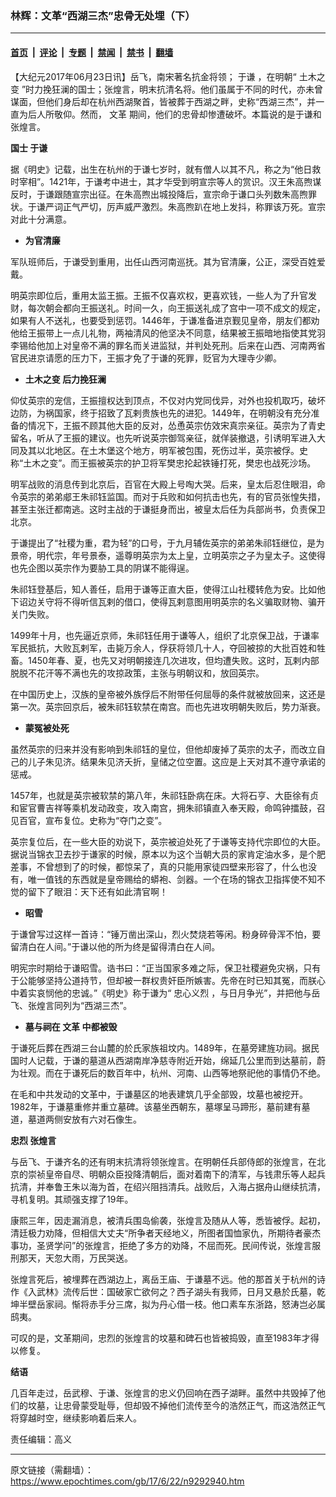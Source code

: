 ### 林辉：文革“西湖三杰”忠骨无处埋（下）

---

#### [首页](../../../..?n9292940) &nbsp;|&nbsp; [评论](../../../../../epoch-comment?n9292940) &nbsp;|&nbsp; [专题](../../../../../epoch-special?n9292940) &nbsp;|&nbsp; [禁闻](../../../../../epoch-news?n9292940) &nbsp;|&nbsp; [禁书](../../../../../books?n9292940) &nbsp;|&nbsp; [翻墙](https://github.com/gfw-breaker/nogfw/blob/master/README.md?n9292940)


<div class="post_content" id="artbody" itemprop="articleBody">
 <!-- article content begin -->
 <p>
  【大纪元2017年06月23日讯】岳飞，南宋著名抗金将领；
  <ok href="https://www.epochtimes.com/gb/tag/%E4%BA%8E%E8%B0%A6.html">
   于谦
  </ok>
  ，在明朝“
  <ok href="https://www.epochtimes.com/gb/tag/%E5%9C%9F%E6%9C%A8%E4%B9%8B%E5%8F%98.html">
   土木之变
  </ok>
  ”时力挽狂澜的国士；张煌言，明末抗清名将。他们虽属于不同的时代，亦未曾谋面，但他们身后却在杭州西湖聚首，皆被葬于西湖之畔，史称“西湖三杰”，并一直为后人所敬仰。然而，
  <ok href="https://www.epochtimes.com/gb/tag/%E6%96%87%E9%9D%A9.html">
   文革
  </ok>
  期间，他们的忠骨却惨遭破坏。本篇说的是于谦和张煌言。
 </p>
 <p>
  <strong>
   国士
   <ok href="https://www.epochtimes.com/gb/tag/%E4%BA%8E%E8%B0%A6.html">
    于谦
   </ok>
  </strong>
 </p>
 <p>
  据《明史》记载，出生在杭州的于谦七岁时，就有僧人以其不凡，称之为“他日救时宰相”。1421年，于谦考中进士，其才华受到明宣宗等人的赏识。汉王朱高煦谋反时，于谦跟随宣宗出征。在朱高煦出城投降后，宣宗命于谦口头列数朱高煦罪状。于谦严词正气严切，厉声威严激烈。朱高煦趴在地上发抖，称罪该万死。宣宗对此十分满意。
 </p>
 <ul>
  <li>
   <strong>
    为官清廉
   </strong>
  </li>
 </ul>
 <p>
  军队班师后，于谦受到重用，出任山西河南巡抚。其为官清廉，公正，深受百姓爱戴。
 </p>
 <p>
  明英宗即位后，重用太监王振。王振不仅喜欢权，更喜欢钱，一些人为了升官发财，每次朝会都向王振送礼。时间一久，向王振送礼成了宫中一项不成文的规定，如果有人不送礼，也要受到惩罚。1446年，于谦准备进京觐见皇帝，朋友们都劝他给王振带上一点儿礼物，两袖清风的他坚决不同意，结果被王振暗地指使其党羽李锡给他加上对皇帝不满的罪名而关进监狱，并判处死刑。后来在山西、河南两省官民进京请愿的压力下，王振才免了于谦的死罪，贬官为大理寺少卿。
 </p>
 <ul>
  <li>
   <strong>
    <ok href="https://www.epochtimes.com/gb/tag/%E5%9C%9F%E6%9C%A8%E4%B9%8B%E5%8F%98.html">
     土木之变
    </ok>
    后力挽狂澜
   </strong>
  </li>
 </ul>
 <p>
  仰仗英宗的宠信，王振擅权达到顶点，不仅对内党同伐异，对外也投机取巧，破坏边防，为祸国家，终于招致了瓦剌贵族也先的进犯。1449年，在明朝没有充分准备的情况下，王振不顾其他大臣的反对，怂恿英宗仿效宋真宗亲征。英宗为了青史留名，听从了王振的建议。也先听说英宗御驾亲征，就佯装撤退，引诱明军进入大同及其以北地区。在土木堡这个地方，明军被包围，死伤过半，英宗被俘。史称“土木之变”。而王振被英宗的护卫将军樊忠抡起铁锤打死，樊忠也战死沙场。
 </p>
 <p>
  明军战败的消息传到北京后，百官在大殿上号啕大哭。后来，皇太后忍住眼泪，命令英宗的弟弟郕王朱祁钰监国。而对于兵败和如何抗击也先，有的官员张惶失措，甚至主张迁都南逃。这时主战的于谦挺身而出，被皇太后任为兵部尚书，负责保卫北京。
 </p>
 <p>
  于谦提出了“社稷为重，君为轻”的口号，于九月辅佐英宗的弟弟朱祁钰继位，是为景帝，明代宗，年号景泰，遥尊明英宗为太上皇，立明英宗之子为皇太子。这使得也先企图以英宗作为要胁工具的阴谋不能得逞。
 </p>
 <p>
  朱祁钰登基后，知人善任，启用于谦等正直大臣，使得江山社稷转危为安。比如他下诏边关守将不得听信瓦剌的借口，使得瓦剌意图用明英宗的名义骗取财物、骗开关门失败。
 </p>
 <p>
  1499年十月，也先逼近京师，朱祁钰任用于谦等人，组织了北京保卫战，于谦率军民抵抗，大败瓦剌军，击毙万余人，俘获将领几十人，夺回被掠的大批百姓和牲畜。1450年春、夏，也先又对明朝接连几次进攻，但均遭失败。这时，瓦剌内部脱脱不花汗等不满也先的攻掠政策，主张与明朝议和，放回英宗。
 </p>
 <p>
  在中国历史上，汉族的皇帝被外族俘后不附带任何屈辱的条件就被放回来，这还是第一次。英宗回京后，被朱祁钰软禁在南宫。而也先进攻明朝失败后，势力渐衰。
 </p>
 <ul>
  <li>
   <strong>
    蒙冤被处死
   </strong>
  </li>
 </ul>
 <p>
  虽然英宗的归来并没有影响到朱祁钰的皇位，但他却废掉了英宗的太子，而改立自己的儿子朱见济。结果朱见济夭折，皇储之位空置。这应是上天对其不遵守承诺的惩戒。
 </p>
 <p>
  1457年，也就是英宗被软禁的第八年，朱祁钰卧病在床。大将石亨、大臣徐有贞和宦官曹吉祥等乘机发动政变，攻入南宫，拥朱祁镇直入奉天殿，命鸣钟擂鼓，召见百官，宣布复位。史称为“夺门之变”。
 </p>
 <p>
  英宗复位后，在一些大臣的劝说下，英宗被迫处死了于谦等支持代宗即位的大臣。据说当锦衣卫去抄于谦家的时候，原本以为这个当朝大员的家肯定油水多，是个肥差事，不曾想到了的时候，都惊呆了，真的只能用家徒四壁来形容了，什么也没有，唯一值钱的东西就是皇帝赐给的蟒袍、剑器。一个在场的锦衣卫指挥使不知不觉的留下了眼泪：天下还有如此清官啊！
 </p>
 <ul>
  <li>
   <strong>
    昭雪
   </strong>
  </li>
 </ul>
 <p>
  于谦曾写过这样一首诗：“锤万凿出深山，烈火焚烧若等闲。粉身碎骨浑不怕，要留清白在人间。”于谦以他的所为终是留得清白在人间。
 </p>
 <p>
  明宪宗时期给于谦昭雪。诰书曰：“正当国家多难之际，保卫社稷避免灾祸，只有于公能够坚持公道持节，但却被一群权贵奸臣所嫉害。先帝在时已知其冤，而朕心中着实哀悯他的忠诚。”《明史》称于谦为“
  <ok href="https://www.epochtimes.com/gb/tag/%E5%BF%A0%E5%BF%83%E4%B9%89%E7%83%88.html">
   忠心义烈
  </ok>
  ，与日月争光”，并把他与岳飞、张煌言同列为“西湖三杰”。
 </p>
 <ul>
  <li>
   <strong>
    墓与祠在
    <ok href="https://www.epochtimes.com/gb/tag/%E6%96%87%E9%9D%A9.html">
     文革
    </ok>
    中都被毁
   </strong>
  </li>
 </ul>
 <p>
  于谦死后葬在西湖三台山麓的於氏家族祖坟内。1489年，在墓旁建旌功祠。据民国时人记载，于谦的墓道从西湖南岸净慈寺附近开始，绵延几公里而到达墓前，蔚为壮观。而在于谦死后的数百年中，杭州、河南、山西等地祭祀他的事情仍不绝。
 </p>
 <p>
  在毛和中共发动的文革中，于谦墓区的地表建筑几乎全部毁，坟墓也被挖开。1982年，于谦墓重修并重立墓碑。该墓坐西朝东，墓塚呈马蹄形，墓前建有墓道，墓道两侧安放有六对石像生。
 </p>
 <p>
  <strong>
   忠烈
  </strong>
  <strong>
   张煌言
  </strong>
 </p>
 <p>
  与岳飞、于谦齐名的还有明末抗清将领张煌言。在明朝任兵部侍郎的张煌言，在北京的崇祯皇帝自尽、明朝众臣投降清朝后，面对着南下的清军，与钱肃乐等人起兵抗清，并奉鲁王朱以海为首，在绍兴阻挡清兵。战败后，入海占据舟山继续抗清，寻机复明。其顽强支撑了19年。
 </p>
 <p>
  康熙三年，因走漏消息，被清兵围岛偷袭，张煌言及随从人等，悉皆被俘。起初，清廷极力劝降，但相信大丈夫“所争者天经地义，所图者国恤家仇，所期待者豪杰事功，圣贤学问”的张煌言，拒绝了多方的劝降，不屈而死。民间传说，张煌言服刑那天，天忽大雨，万民哭送。
 </p>
 <p>
  张煌言死后，被埋葬在西湖边上，离岳王庙、于谦墓不远。他的那首关于杭州的诗作《入武林》流传后世：国破家亡欲何之？西子湖头有我师，日月又悬於氏墓，乾坤半壁岳家祠。惭将赤手分三席，拟为丹心借一枝。他口素车东浙路，怒涛岂必属鸱夷。
 </p>
 <p>
  可叹的是，文革期间，忠烈的张煌言的坟墓和碑石也皆被捣毁，直至1983年才得以修复。
 </p>
 <p>
  <strong>
   结语
  </strong>
 </p>
 <p>
  几百年走过，岳武穆、于谦、张煌言的忠义仍回响在西子湖畔。虽然中共毁掉了他们的坟墓，让忠骨蒙受耻辱，但却毁不掉他们流传至今的浩然正气，而这浩然正气将穿越时空，继续影响着后来人。
 </p>
 <p>
  责任编辑：高义
 </p>
 <!-- article content end -->
 <div id="below_article_ad">
 </div>
</div>


---

原文链接（需翻墙）：https://www.epochtimes.com/gb/17/6/22/n9292940.htm